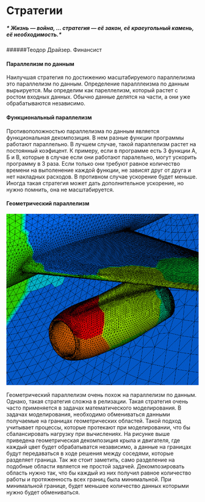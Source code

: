 # Стратегии
##### * Жизнь — война, ... стратегия — её закон, её краеугольный камень, её необходимость.*
######Теодор Драйзер. Финансист


#### Параллелизм по данным 

Наилучшая стратегия по достижению масштабируемого параллелизма это параллелизм по данным. Определение паралллеизма по данным вырьируется. Мы определим как пареллелизм, который растет с ростом входных данных. Обычно данные делятся на части, а они уже обрабатываются независимо.  

#### Функциональный параллелизм

Противоположностью параллелизма по данным является функциональная декомпозиция. В нем разные функции программы работают параллельно. В лучшем случае, такой параллелизм растет на постоянный коэфицент. К примеру, если в программе есть 3 функции А, Б и В, которые в случае если они работают паралельно, могут ускорить программу в 3 раза. Если только они требуют равное количество времени на выполенение каждой функции, не зависят друг от друга и нет накладных расходов. В противном случае ускорение будет меньше.
Иногда такая стратегия может дать дополнительное ускорение, но нужно помнить, она не масштабируется.


#### Геометрический параллелизм
![](airplane.png)


Геометрический параллелизм очень похож на параллелизм по данным. Однако, такая стратегия сложна в релизации. Такая стратегия очень часто применяется в задачах математического моделирования. В задачах моделирования, необходимо обмениваться данными получаемые на границах геометрических областей. Такой подход учитывает процессы, которые протекают при моделировании, что бы сбалансировать нагрузку при вычислениях. На рисунке выше приведена геометрическая декомпозиция крыла и двигателя, где каждый цвет будет обрабатыватся независимо, а данные на границах будут передаваться в ходе решения между соседями, которые разделяет граница. Так же стоит заметить, само разделение на подобные области является не простой задачей. Декомпозировать область нужно так, что бы каждый из них получил равное количество работы и протяженность всех границ была минимальной. При минимальной границе, будет меньшее количество данных которыми нужно будет обмениваться.

